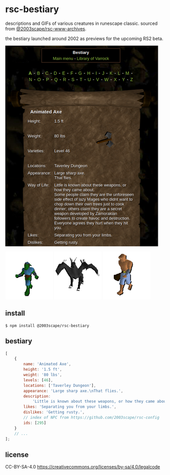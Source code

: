 # rsc-bestiary
descriptions and GIFs of various creatures in runescape classic. sourced from
[@2003scape/rsc-www-archives](https://github.com/2003scape/rsc-www-archives/tree/master/2005).

the bestiary launched around 2002 as previews for the upcoming RS2 beta.

![](./doc/screenshot.png)

![](./gifs/goblin.gif)
![](./gifs/king-black-dragon.gif)
![](./gifs/giant.gif)

## install

    $ npm install @2003scape/rsc-bestiary

## bestiary

```javascript
[
    {
        name: 'Animated Axe',
        height: '1.5 ft',
        weight: '80 lbs',
        levels: [46],
        locations: ['Taverley Dungeon'],
        appearance: 'Large sharp axe.\nThat flies.',
        description:
            'Little is known about these weapons, or how they came about.\nSome people claim they are the unforeseen side effect of lazy Mages who didnt want to chop down their own trees just to cook dinner; others claim they are a secret weapon developed by Zamorakian followers to create havoc and destruction.\nEveryone agrees they hurt when they hit you.',
        likes: 'Separating you from your limbs.',
        dislikes: 'Getting rusty.',
        // index of NPC from https://github.com/2003scape/rsc-config
        ids: [295]
    }
    // ...
];
```

## license
CC-BY-SA-4.0 https://creativecommons.org/licenses/by-sa/4.0/legalcode
